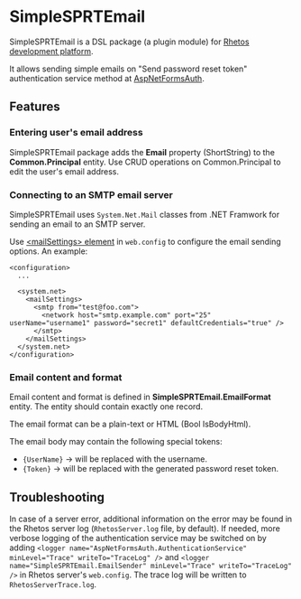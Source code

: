 # SimpleSPRTEmail

SimpleSPRTEmail is a DSL package (a plugin module) for [Rhetos development platform](https://github.com/Rhetos/Rhetos).

It allows sending simple emails on "Send password reset token" authentication service method at [AspNetFormsAuth](https://github.com/Rhetos/Rhetos/tree/master/AspNetFormsAuth).

## Features

### Entering user's email address

SimpleSPRTEmail package adds the **Email** property (ShortString) to the **Common.Principal** entity. Use CRUD operations on Common.Principal to edit the user's email address.     

### Connecting to an SMTP email server

SimpleSPRTEmail uses `System.Net.Mail` classes from .NET Framwork for sending an email to an SMTP server.

Use [&lt;mailSettings&gt; element](http://msdn.microsoft.com/en-us/library/w355a94k%28v=vs.100%29.aspx) in `web.config` to configure the email sending options. An example: 

	<configuration>
	  ...

      <system.net>
        <mailSettings>
          <smtp from="test@foo.com">
            <network host="smtp.example.com" port="25" userName="username1" password="secret1" defaultCredentials="true" />
          </smtp>
        </mailSettings>
      </system.net>
	</configuration> 

### Email content and format

Email content and format is defined in **SimpleSPRTEmail.EmailFormat** entity. The entity should contain exactly one record.

The email format can be a plain-text or HTML (Bool IsBodyHtml).

The email body may contain the following special tokens:

* `{UserName}` -> will be replaced with the username.
* `{Token}` -> will be replaced with the generated password reset token.

## Troubleshooting

In case of a server error, additional information on the error may be found in the Rhetos server log (`RhetosServer.log` file, by default).
If needed, more verbose logging of the authentication service may be switched on by adding
`<logger name="AspNetFormsAuth.AuthenticationService" minLevel="Trace" writeTo="TraceLog" />`
and `<logger name="SimpleSPRTEmail.EmailSender" minLevel="Trace" writeTo="TraceLog" />`
in Rhetos server's `web.config`. The trace log will be written to `RhetosServerTrace.log`. 
